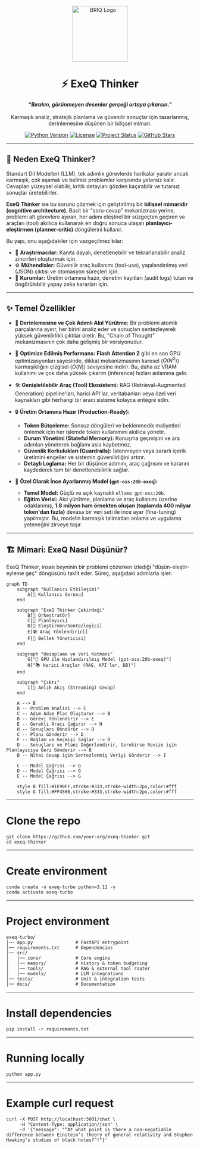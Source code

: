 <p align="center">
  <img src="[https://github.com/user-attachments/assets/50fe082c-141a-42a5-92d0-089bad5a0e1b](https://github.com/user-attachments/assets/50fe082c-141a-42a5-92d0-089bad5a0e1b)" alt="BRIQ Logo" width="150"/>
</p>

<h1 align="center">⚡️ ExeQ Thinker</h1>

<p align="center">
  <strong><i>“Bırakın, görünmeyen desenler gerçeği ortaya çıkarsın.”</i></strong>
  <br />
  <br />
  Karmaşık analiz, stratejik planlama ve güvenilir sonuçlar için tasarlanmış, derinlemesine düşünen bir bilişsel mimari.
</p>

<p align="center">
    <a href="#"><img src="[https://img.shields.io/badge/Python-3.11+-blue?logo=python&logoColor=white](https://img.shields.io/badge/Python-3.11+-blue?logo=python&logoColor=white)" alt="Python Version"></a>
    <a href="#"><img src="[https://img.shields.io/badge/License-MIT-green.svg](https://img.shields.io/badge/License-MIT-green.svg)" alt="License"></a>
    <a href="#"><img src="[https://img.shields.io/badge/Status-Aktif-brightgreen](https://img.shields.io/badge/Status-Aktif-brightgreen)" alt="Project Status"></a>
    <a href="#"><img src="[https://img.shields.io/github/stars/your-org/exeq-thinker?style=social](https://img.shields.io/github/stars/your-org/exeq-thinker?style=social)" alt="GitHub Stars"></a>
</p>

---

## 🎯 Neden ExeQ Thinker?

Standart Dil Modelleri (LLM), tek adımlık görevlerde harikalar yaratır ancak karmaşık, çok aşamalı ve belirsiz problemler karşısında yetersiz kalır. Cevapları yüzeysel olabilir, kritik detayları gözden kaçırabilir ve tutarsız sonuçlar üretebilirler.

**ExeQ Thinker** ise bu sorunu çözmek için geliştirilmiş bir **bilişsel mimaridir (cognitive architecture)**. Basit bir "soru-cevap" mekanizması yerine, problemi alt görevlere ayıran, her adımı eleştirel bir süzgeçten geçiren ve araçları (tool) akıllıca kullanarak en doğru sonuca ulaşan **planlayıcı-eleştirmen (planner-critic)** döngülerini kullanır.

Bu yapı, onu aşağıdakiler için vazgeçilmez kılar:
- 🧠 **Araştırmacılar:** Kanıta dayalı, denetlenebilir ve tekrarlanabilir analiz zincirleri oluşturmak için.
- ⚙️ **Mühendisler:** Güvenilir araç kullanımı (tool-use), yapılandırılmış veri (JSON) çıktısı ve otomasyon süreçleri için.
- 🏢 **Kurumlar:** Üretim ortamına hazır, denetim kayıtları (audit logs) tutan ve öngörülebilir yapay zeka kararları için.

---

## ✨ Temel Özellikler

- 🧭 **Derinlemesine ve Çok Adımlı Akıl Yürütme:** Bir problemi atomik parçalarına ayırır, her birini analiz eder ve sonuçları sentezleyerek yüksek güvenilirlikli çıktılar üretir. Bu, "Chain of Thought" mekanizmasının çok daha gelişmiş bir versiyonudur.

- 🚀 **Optimize Edilmiş Performans:** **Flash Attention 2** gibi en son GPU optimizasyonları sayesinde, dikkat mekanizmasının karesel ($O(N^2)$) karmaşıklığını çizgisel ($O(N)$) seviyesine indirir. Bu, daha az VRAM kullanımı ve çok daha yüksek çıkarım (inference) hızları anlamına gelir.

- 🛠️ **Genişletilebilir Araç (Tool) Ekosistemi:** RAG (Retrieval-Augmented Generation) pipeline'ları, harici API'lar, veritabanları veya özel veri kaynakları gibi herhangi bir aracı sisteme kolayca entegre edin.

- 🔒 **Üretim Ortamına Hazır (Production-Ready):**
  - **Token Bütçeleme:** Sonsuz döngüleri ve beklenmedik maliyetleri önlemek için her işlemde token kullanımını akıllıca yönetir.
  - **Durum Yönetimi (Stateful Memory):** Konuşma geçmişini ve ara adımları yöneterek bağlamı asla kaybetmez.
  - **Güvenlik Korkulukları (Guardrails):** İstenmeyen veya zararlı içerik üretimini engeller ve sistemin güvenilirliğini artırır.
  - **Detaylı Loglama:** Her bir düşünce adımını, araç çağrısını ve kararını kaydederek tam bir denetlenebilirlik sağlar.

- 🧠 **Özel Olarak İnce Ayarlanmış Model (`gpt-oss:20b-exeq`):**
  - **Temel Model:** Güçlü ve açık kaynaklı `ollama gpt-oss:20b`.
  - **Eğitim Verisi:** Akıl yürütme, planlama ve araç kullanımı üzerine odaklanmış, **1.8 milyon ham örnekten oluşan (toplamda 400 milyar token'dan fazla)** devasa bir veri seti ile ince ayar (fine-tuning) yapılmıştır. Bu, modelin karmaşık talimatları anlama ve uygulama yeteneğini zirveye taşır.

---

## 🏗️ Mimari: ExeQ Nasıl Düşünür?

ExeQ Thinker, insan beyninin bir problemi çözerken izlediği "düşün-eleştir-eyleme geç" döngüsünü taklit eder. Süreç, aşağıdaki adımlarla işler:

```mermaid
graph TD
    subgraph "Kullanıcı Etkileşimi"
        A[👤 Kullanıcı Sorusu]
    end

    subgraph "ExeQ Thinker Çekirdeği"
        B[🧠 Orkestratör]
        C[📝 Planlayıcı]
        D[🔎 Eleştirmen/Sentezleyici]
        E[🛠️ Araç Yönlendirici]
        F[💾 Bellek Yöneticisi]
    end

    subgraph "Hesaplama ve Veri Katmanı"
        G["🚀 GPU ile Hızlandırılmış Model (gpt-oss:20b-exeq)"]
        H["📚 Harici Araçlar (RAG, API'ler, DB)"]
    end

    subgraph "Çıktı"
        I[💬 Anlık Akış (Streaming) Cevap]
    end

    A --> B
    B -- Problem Analizi --> C
    C -- Adım Adım Plan Oluşturur --> B
    B -- Görevi Yönlendirir --> E
    E -- Gerekli Aracı Çağırır --> H
    H -- Sonuçları Döndürür --> D
    C -- Planı Gönderir --> D
    F -- Bağlam ve Geçmişi Sağlar --> D
    D -- Sonuçları ve Planı Değerlendirir, Gerekirse Revize için Planlayıcıya Geri Gönderir --> B
    B -- Nihai Cevap için Sentezlenmiş Veriyi Gönderir --> I
    
    C -- Model Çağrısı --> G
    D -- Model Çağrısı --> G
    E -- Model Çağrısı --> G

    style B fill:#1E90FF,stroke:#333,stroke-width:2px,color:#fff
    style G fill:#FF4500,stroke:#333,stroke-width:2px,color:#fff
```

---

# Clone the repo
```
git clone https://github.com/your-org/exeq-thinker.git
cd exeq-thinker
```

---

# Create environment
```
conda create -n exeq-turbo python=3.11 -y
conda activate exeq-turbo
```

---

# Project environment
```
exeq-turbo/
│── app.py                # FastAPI entrypoint
│── requirements.txt      # Dependencies
│── src/
│   │── core/             # Core engine
│   │── memory/           # History & token budgeting
│   │── tools/            # RAG & external tool router
│   │── models/           # LLM integrations
│── tests/                # Unit & integration tests
│── docs/                 # Documentation
```

---

# Install dependencies
```
pip install -r requirements.txt
```

---

# Running locally
```
python app.py
```

---

# Example curl request
```
curl -X POST http://localhost:5001/chat \
     -H "Content-Type: application/json" \
     -d '{"message": "“At what point is there a non-negotiable difference between Einstein’s theory of general relativity and Stephen Hawking’s studies of black holes?”!"}'
```
